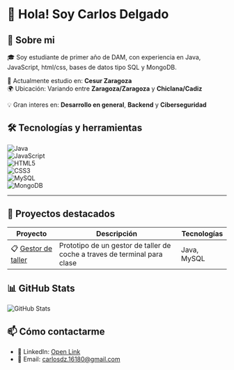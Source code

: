 # 👋 Hola! Soy Carlos Delgado

## 📝 Sobre mi

🎓 Soy estudiante de primer año de DAM, con experiencia en Java, JavaScript, html/css, bases de datos tipo SQL y MongoDB.

💼 Actualmente estudio en: **Cesur Zaragoza**  
🌍 Ubicación: Variando entre **Zaragoza/Zaragoza** y **Chiclana/Cadiz**

💡 Gran interes en: **Desarrollo en general**, **Backend** y **Ciberseguridad**

## 🛠️ Tecnologías y herramientas

![Java](https://img.shields.io/badge/-Java-black?style=flat-square&logo=java)  
![JavaScript](https://img.shields.io/badge/-JavaScript-black?style=flat-square&logo=javascript)  
![HTML5](https://img.shields.io/badge/-HTML5-black?style=flat-square&logo=html5)  
![CSS3](https://img.shields.io/badge/-CSS3-black?style=flat-square&logo=css3)  
![MySQL](https://img.shields.io/badge/-MySQL-black?style=flat-square&logo=mysql)  
![MongoDB](https://img.shields.io/badge/-MongoDB-black?style=flat-square&logo=mongodb)

---

## 📌 Proyectos destacados

| Proyecto | Descripción | Tecnologías |
|---------|-------------|-------------|
| 📋 [Gestor de taller](https://github.com/CarlosDZ/Programa_Gestion_Taller) | Prototipo de un gestor de taller de coche a traves de terminal para clase | Java, MySQL |


## 📊 GitHub Stats

![GitHub Stats](https://github-readme-stats.vercel.app/api?username=CarlosDZ&show_icons=true&theme=tokyonight)

## 📫 Cómo contactarme

- 💼 LinkedIn: [Open Link](https://www.linkedin.com/in/carlos-delgado-zambrana-211532353/)
- 📧 Email: carlosdz.16180@gmail.com
